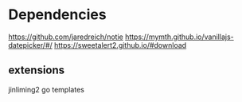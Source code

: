 # Dependencies

https://github.com/jaredreich/notie
https://mymth.github.io/vanillajs-datepicker/#/
https://sweetalert2.github.io/#download

## extensions

jinliming2
go templates
